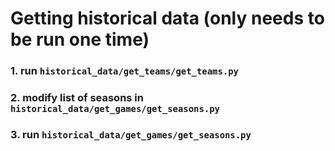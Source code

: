 # Getting historical data (only needs to be run one time)
### 1. run `historical_data/get_teams/get_teams.py`
### 2. modify list of seasons in `historical_data/get_games/get_seasons.py`
### 3. run `historical_data/get_games/get_seasons.py`

